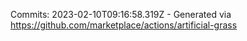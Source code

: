 Commits: 2023-02-10T09:16:58.319Z - Generated via https://github.com/marketplace/actions/artificial-grass
<br>
